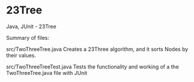# 23Tree
Java, JUnit - 23Tree

Summary of files:

src/TwoThreeTree.java
  Creates a 23Three algorithm, and it sorts Nodes by their values.

src/TwoThreeTreeTest.java
  Tests the functionality and working of a the TwoThreeTree.java file with JUnit

